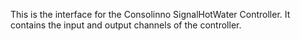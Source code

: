 This is the interface for the Consolinno SignalHotWater Controller.
It contains the input and output channels of the controller.